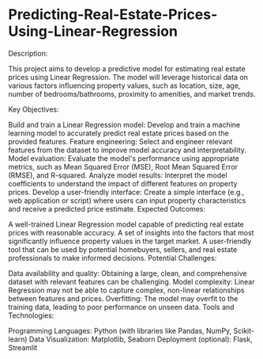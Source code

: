 # Predicting-Real-Estate-Prices-Using-Linear-Regression
Description:

This project aims to develop a predictive model for estimating real estate prices using Linear Regression. The model will leverage historical data on various factors influencing property values, such as location, size, age, number of bedrooms/bathrooms, proximity to amenities, and market trends.

Key Objectives:

Build and train a Linear Regression model: Develop and train a machine learning model to accurately predict real estate prices based on the provided features.
Feature engineering: Select and engineer relevant features from the dataset to improve model accuracy and interpretability.
Model evaluation: Evaluate the model's performance using appropriate metrics, such as Mean Squared Error (MSE), Root Mean Squared Error (RMSE), and R-squared.
Analyze model results: Interpret the model coefficients to understand the impact of different features on property prices.
Develop a user-friendly interface: Create a simple interface (e.g., web application or script) where users can input property characteristics and receive a predicted price estimate.
Expected Outcomes:

A well-trained Linear Regression model capable of predicting real estate prices with reasonable accuracy.
A set of insights into the factors that most significantly influence property values in the target market.
A user-friendly tool that can be used by potential homebuyers, sellers, and real estate professionals to make informed decisions.
Potential Challenges:

Data availability and quality: Obtaining a large, clean, and comprehensive dataset with relevant features can be challenging.
Model complexity: Linear Regression may not be able to capture complex, non-linear relationships between features and prices.
Overfitting: The model may overfit to the training data, leading to poor performance on unseen data.
Tools and Technologies:

Programming Languages: Python (with libraries like Pandas, NumPy, Scikit-learn)
Data Visualization: Matplotlib, Seaborn
Deployment (optional): Flask, Streamlit

